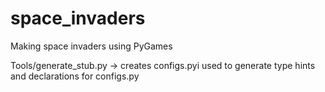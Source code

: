 # space_invaders
Making space invaders using PyGames

Tools/generate_stub.py -> creates configs.pyi used to generate type hints and declarations for configs.py
